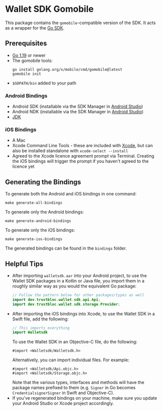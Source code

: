 # Wallet SDK Gomobile

This package contains the `gomobile`-compatible version of the SDK. It acts as a wrapper for the [Go SDK](../../README.md).

## Prerequisites

* [Go 1.19](https://go.dev/doc/install) or newer
* The gomobile tools:
  ```
  go install golang.org/x/mobile/cmd/gomobile@latest
  gomobile init
  ```
* `$GOPATH/bin` added to your path

### Android Bindings

* Android SDK (installable via the SDK Manager in [Android Studio](https://developer.android.com/studio/install))
* Android NDK (installable via the SDK Manager in [Android Studio](https://developer.android.com/studio/install))
* [JDK](https://www.oracle.com/java/technologies/downloads/)

### iOS Bindings

* A Mac
* Xcode Command Line Tools - these are included with [Xcode](https://developer.apple.com/xcode/), but can also be installed standalone with `xcode-select --install`
* Agreed to the Xcode licence agreement prompt via Terminal. Creating the iOS bindings will trigger the prompt if you haven't agreed to the licence yet

## Generating the Bindings

To generate both the Android and iOS bindings in one command:

```
make generate-all-bindings
```

To generate only the Android bindings:

```
make generate-android-bindings
```

To generate only the iOS bindings:

```
make generate-ios-bindings
```

The generated bindings can be found in the `bindings` folder.

## Helpful Tips

* After importing `walletsdk.aar` into your Android project, to use the Wallet SDK packages in a Kotlin or 
  Java file,
  you import them in a roughly similar way as you would the equivalent Go package:
  ```java
  // Follow the pattern below for other packages/types as well
  import dev.trustbloc.wallet.sdk.api.Api;
  import dev.trustbloc.wallet.sdk.storage.Provider;
  ```
* After importing the iOS bindings into Xcode, to use the Wallet SDK in a Swift file, add the following:
  ```swift
  // This imports everything
  import Walletsdk
  ```
  To use the Wallet SDK in an Objective-C file, do the following:
  ```objc
  #import <Walletsdk/Walletsdk.h>
  ```
  Alternatively, you can import individual files. For example:
  ```objc
  #import <Walletsdk/Api.objc.h>
  #import <Walletsdk/Storage.objc.h>
  ```
  Note that the various types, interfaces and methods will have the package names prefixed to them (e.g. 
  `Signer` in Go becomes `CredentialsignerSigner` in Swift and Objective-C).
* If you've regenerated bindings on your machine, make sure you update your Android Studio or Xcode project accordingly.
